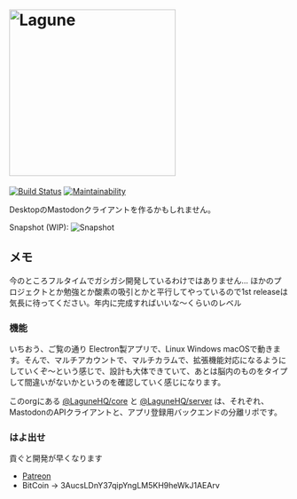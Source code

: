 # <img width='300px' alt='Lagune' src='https://i.imgur.com/im0wxKy.png' />

[![Build Status](https://travis-ci.org/LaguneHQ/lagune.svg?branch=master)](https://travis-ci.org/LaguneHQ/lagune)
[![Maintainability](https://api.codeclimate.com/v1/badges/b09147a4ae45990c99a5/maintainability)](https://codeclimate.com/github/LaguneHQ/lagune/maintainability)

DesktopのMastodonクライアントを作るかもしれません。

Snapshot (WIP):
![Snapshot](https://i.imgur.com/Y4MTzxV.jpg)

## メモ
今のところフルタイムでガシガシ開発しているわけではありません... ほかのプロジェクトとか勉強とか酸素の吸引とかと平行してやっているので1st releaseは気長に待ってください。年内に完成すればいいな〜くらいのレベル

### 機能
いちおう、ご覧の通り Electron製アプリで、Linux Windows macOSで動きます。そんで、マルチアカウントで、マルチカラムで、拡張機能対応になるようにしていくぞ〜という感じで、設計も大体できていて、あとは脳内のものをタイプして間違いがないかというのを確認していく感じになります。

このorgにある [@LaguneHQ/core](https://github.com/LaguneHQ/core) と [@LaguneHQ/server](https://github.com/LaguneHQ/server) は、それぞれ、MastodonのAPIクライアントと、アプリ登録用バックエンドの分離リポです。


### はよ出せ
貢ぐと開発が早くなります
- [Patreon](https://www.patreon.com/neetshin)
- BitCoin -> 3AucsLDnY37qipYngLM5KH9heWkJ1AEArv
